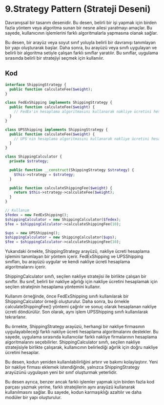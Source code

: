 # 9.Strategy Pattern (Strateji Deseni)

Davranışsal bir tasarım desenidir. Bu desen, belirli bir işi yapmak için birden fazla yöntem veya algoritma sunan bir nesne ailesi yaratmayı amaçlar. Bu sayede, kullanıcının işlemlerini farklı algoritmalarla yapmasına olanak sağlar.

Bu desen, bir arayüz veya soyut sınıf yoluyla belirli bir davranışı tanımlayan bir yapı oluşturarak başlar. Daha sonra, bu arayüzü veya sınıfı uygulayan ve belirli bir algoritma setiyle çalışan farklı sınıflar yaratılır. Bu sınıflar, uygulama sırasında belirli bir stratejiyi seçmek için kullanılır.

## Kod

```php
interface ShippingStrategy {
  public function calculateFee($weight);
}

class FedExShipping implements ShippingStrategy {
  public function calculateFee($weight) {
    // FedEx'in hesaplama algoritmasını kullanarak nakliye ücretini hesaplar
  }
}

class UPSShipping implements ShippingStrategy {
  public function calculateFee($weight) {
    // UPS'nin hesaplama algoritmasını kullanarak nakliye ücretini hesaplar
  }
}

class ShippingCalculator {
  private $strategy;

  public function __construct(ShippingStrategy $strategy) {
    $this->strategy = $strategy;
  }

  public function calculateShippingFee($weight) {
    return $this->strategy->calculateFee($weight);
  }
}

// Kullanım
$fedex = new FedExShipping();
$shippingCalculator = new ShippingCalculator($fedex);
$fee = $shippingCalculator->calculateShippingFee(10);

$ups = new UPSShipping();
$shippingCalculator = new ShippingCalculator($ups);
$fee = $shippingCalculator->calculateShippingFee(10);
```

Yukarıdaki örnekte, ShippingStrategy arayüzü, nakliye ücreti hesaplama işlemini tanımlayan bir yöntem içerir. FedExShipping ve UPSShipping sınıfları, bu arayüzü uygular ve kendi nakliye ücreti hesaplama algoritmalarını içerir.

ShippingCalculator sınıfı, seçilen nakliye stratejisi ile birlikte çalışan bir sınıftır. Bu sınıf, belirli bir nakliye ağırlığı için nakliye ücretini hesaplamak için seçilen stratejinin hesaplama yöntemini kullanır.

Kullanım örneğinde, önce FedExShipping sınıfı kullanılarak bir ShippingCalculator örneği oluşturulur. Daha sonra, bu örnekle calculateShippingFee() yöntemi çağrılır ve sonuç olarak hesaplanan nakliye ücreti döndürülür. Son olarak, aynı işlem UPSShipping sınıfı kullanılarak tekrarlanır.

Bu örnekte, ShippingStrategy arayüzü, herhangi bir nakliye firmasının uygulayabileceği farklı nakliye ücreti hesaplama algoritmalarını destekler. Bu sayede, uygulama sırasında kullanıcılar farklı nakliye firmalarının hesaplama algoritmalarını seçebilirler. ShippingCalculator sınıfı, seçilen nakliye stratejisiyle birlikte çalışarak, kullanıcının belirlediği ağırlık için doğru nakliye ücretini hesaplar.

Bu desen, kodun yeniden kullanılabilirliğini artırır ve bakımı kolaylaştırır. Yeni bir nakliye firması eklemek istendiğinde, yalnızca ShippingStrategy arayüzünü uygulayan yeni bir sınıf oluşturmak yeterlidir.

Bu desen ayrıca, benzer ancak farklı işlemler yapmak için birden fazla kod parçası yazmak yerine, farklı stratejilerin aynı arayüzü kullanarak kullanılmasını sağlar. Bu sayede, kodun karmaşıklığı azaltılır ve daha modüler bir yapı oluşturulur.